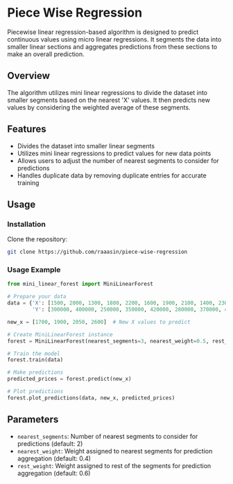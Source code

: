 # Piece Wise Regression

Piecewise linear regression-based algorithm is designed to predict continuous values using micro linear regressions. It segments the data into smaller linear sections and aggregates predictions from these sections to make an overall prediction.

## Overview

The algorithm utilizes mini linear regressions to divide the dataset into smaller segments based on the nearest 'X' values. It then predicts new values by considering the weighted average of these segments.

## Features

- Divides the dataset into smaller linear segments
- Utilizes mini linear regressions to predict values for new data points
- Allows users to adjust the number of nearest segments to consider for predictions
- Handles duplicate data by removing duplicate entries for accurate training

## Usage

### Installation

Clone the repository:

```bash
git clone https://github.com/raaasin/piece-wise-regression
```

### Usage Example

```python
from mini_linear_forest import MiniLinearForest

# Prepare your data
data = {'X': [1500, 2000, 1300, 1800, 2200, 1600, 1900, 2100, 1400, 2300, 1700, 2500, 2000, 1500, 1800],
        'Y': [300000, 400000, 250000, 350000, 420000, 280000, 370000, 410000, 260000, 450000, 320000, 480000, 390000, 290000, 340000]}

new_x = [1700, 1900, 2050, 2600]  # New X values to predict

# Create MiniLinearForest instance
forest = MiniLinearForest(nearest_segments=3, nearest_weight=0.5, rest_weight=0.7)

# Train the model
forest.train(data)

# Make predictions
predicted_prices = forest.predict(new_x)

# Plot predictions
forest.plot_predictions(data, new_x, predicted_prices)
```

## Parameters

- `nearest_segments`: Number of nearest segments to consider for predictions (default: 2)
- `nearest_weight`: Weight assigned to nearest segments for prediction aggregation (default: 0.4)
- `rest_weight`: Weight assigned to rest of the segments for prediction aggregation (default: 0.6)


